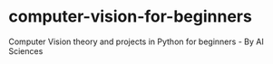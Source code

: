 # computer-vision-for-beginners
Computer Vision theory and projects in Python for beginners - By AI Sciences
